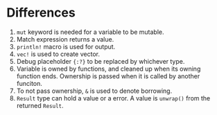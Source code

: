 # Differences


1. `mut` keyword is needed for a variable to be mutable.
2. Match expression returns a value.
3. `println!` macro is used for output.
4. `vec!` is used to create vector.
5. Debug placeholder `{:?}` to be replaced by whichever type.
6. Variable is owned by functions, and cleaned up when its owning function ends. Ownership is passed when it is called by another funciton.
7. To not pass ownership, `&` is used to denote borrowing.
8. `Result` type can hold a value or a error. A value is `unwrap()` from the returned `Result`.

